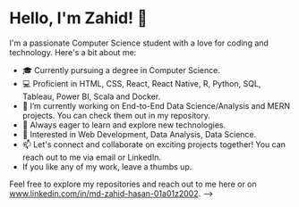 # Hello, I'm Zahid! 👋

I'm a passionate Computer Science student with a love for coding and technology. Here's a bit about me:

- 🎓 Currently pursuing a degree in Computer Science.
- 💻 Proficient in HTML, CSS, React, React Native, R, Python, SQL, Tableau, Power BI, Scala and Docker.
- 🔭 I’m currently working on End-to-End Data Science/Analysis and MERN projects. You can check them out in my repository.
- 🚀 Always eager to learn and explore new technologies.
- 🌟 Interested in Web Development, Data Analysis, Data Science.
- 📫 Let's connect and collaborate on exciting projects together! You can reach out to me via email or LinkedIn.
- If you like any of my work, leave a thumbs up.

Feel free to explore my repositories and reach out to me here or on www.linkedin.com/in/md-zahid-hasan-01a01z2002.
-->
